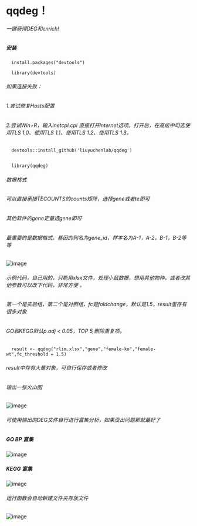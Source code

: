 # qqdeg！ 
###### 一键获得DEG和enrich!
##### 安装

```
  install.packages("devtools")

  library(devtools)  
```

###### 如果连接失败：  
###### 1.尝试修复Hosts配置  
###### 2.尝试Win+R，输入inetcpl.cpl 直接打开Internet选项。打开后，在高级中勾选使用TLS 1.0、使用TLS 1.1、使用TLS 1.2、使用TLS 1.3。

```
  devtools::install_github('liuyuchenlab/qqdeg')  


  library(qqdeg)  

```
###### 数据格式
###### 可以直接承接TECOUNTS的counts矩阵，选择gene或者te即可
###### 其他软件的gene定量选gene即可
###### 最重要的是数据格式，基因的列名为gene_id，样本名为A-1，A-2，B-1，B-2等等

![image](https://github.com/user-attachments/assets/4499d333-b5a1-4bf3-8051-7435f5d0cf97)




###### 示例代码，自己用的，只能用xlsx文件，处理小鼠数据，想用其他物种，或者改其他参数可以改下代码，非常方便 。

###### 第一个是实验组，第二个是对照组，fc是foldchange，默认是1.5，result里存有很多对象
###### GO和KEGG默认p.adj < 0.05，TOP 5,删除重复项。


```
  result <- qqdeg("rlim.xlsx","gene","female-ko","female-wt",fc_threshold = 1.5)
```

###### result中存有大量对象，可自行保存或者修改

###### 输出一张火山图
![image](https://github.com/user-attachments/assets/eeb526cb-933f-4b71-afa7-a81a553e9546)



###### 可使用输出的DEG文件自行进行富集分析，如果没出问题那就最好了

##### GO BP 富集
![image](https://github.com/user-attachments/assets/a661df4f-8841-4aba-b783-b73e72909eb0)


##### KEGG 富集
![image](https://github.com/user-attachments/assets/8e1e5d48-f04b-4e57-99ba-59bf48f0e085)


###### 运行函数会自动新建文件夹存放文件
![image](https://github.com/user-attachments/assets/e2172af2-ccfc-46e9-ae26-5e9e72227220)













